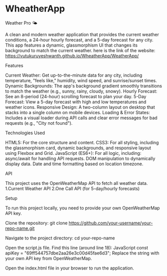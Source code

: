 # WheatherApp

Weather Pro 🌤️

A clean and modern weather application that provides the current weather conditions, a 24-hour hourly forecast, and a 5-day forecast for any city. This app features a dynamic, glassmorphism UI that changes its background to match the current weather.
here is the link of the website: https://vutukuruyeshwanth.github.io/WheatherApp/WeatherApp/

Features

Current Weather: Get up-to-the-minute data for any city, including temperature, "feels like," humidity, wind speed, and sunrise/sunset times.
Dynamic Backgrounds: The app's background gradient smoothly transitions to match the weather (e.g., sunny, rainy, cloudy, snowy).
Hourly Forecast: See an 8-period (24-hour) scrolling forecast to plan your day.
5-Day Forecast: View a 5-day forecast with high and low temperatures and weather icons.
Responsive Design: A two-column layout on desktop that stacks into a single column on mobile devices.
Loading & Error States: Includes a visual loader during API calls and clear error messages for bad requests (e.g., "City not found").

Technologies Used

HTML5: For the core structure and content.
CSS3: For all styling, including the glassmorphism card, dynamic backgrounds, and responsive layout using Flexbox and Grid.
JavaScript (ES6+): For all logic, including:
async/await for handling API requests.
DOM manipulation to dynamically display data.
Date and time formatting based on location timezone.

API

This project uses the OpenWeatherMap API to fetch all weather data.
1.Current Weather API
2.One Call API (for 5-day/hourly forecasts)

Setup

To run this project locally, you need to provide your own OpenWeatherMap API key.

Clone the repository:
git clone https://github.com/your-username/your-repo-name.git

Navigate to the project directory:
cd your-repo-name

Open the script.js file.
Find this line (around line 18):
JavaScript
const apiKey = "69ff544757dbe2aa26e3c00d45fae6d3";
Replace the string with your own API key from OpenWeatherMap.

Open the index.html file in your browser to run the application.
